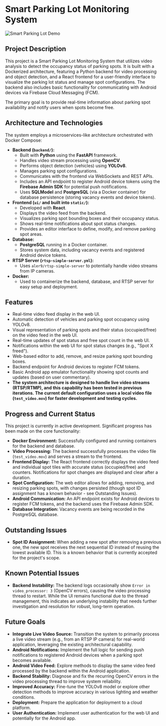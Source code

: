 # Smart Parking Lot Monitoring System
![Smart Parking Lot Demo](assets/smart-parking-lot-demo.gif)
## Project Description

This project is a Smart Parking Lot Monitoring System that utilizes video analysis to detect the occupancy status of parking spots. It is built with a Dockerized architecture, featuring a Python backend for video processing and object detection, and a React frontend for a user-friendly interface to visualize the parking lot status and manage spot configurations. The backend also includes basic functionality for communicating with Android devices via Firebase Cloud Messaging (FCM).

The primary goal is to provide real-time information about parking spot availability and notify users when spots become free.

## Architecture and Technologies

The system employs a microservices-like architecture orchestrated with Docker Compose:

* **Backend (`backend/`):**
    * Built with **Python** using the **FastAPI** framework.
    * Handles video stream processing using **OpenCV**.
    * Performs object detection (vehicles) using **YOLOv8**.
    * Manages parking spot configurations.
    * Communicates with the frontend via WebSockets and REST APIs.
    * Includes an API endpoint to register Android device tokens using the **Firebase Admin SDK** for potential push notifications.
    * Uses **SQLModel** and **PostgreSQL** (via a Docker container) for database persistence (storing vacancy events and device tokens).
* **Frontend (`ui/` and built into `static/`):**
    * Developed with **React**.
    * Displays the video feed from the backend.
    * Visualizes parking spot bounding boxes and their occupancy status.
    * Shows real-time notifications about spot status changes.
    * Provides an editor interface to define, modify, and remove parking spot areas.
* **Database:**
    * **PostgreSQL** running in a Docker container.
    * Stores system data, including vacancy events and registered Android device tokens.
* **RTSP Server (`rtsp-simple-server.yml`):**
    * Uses `aler9/rtsp-simple-server` to potentially handle video streams from IP cameras.
* **Docker:**
    * Used to containerize the backend, database, and RTSP server for easy setup and deployment.

## Features

* Real-time video feed display in the web UI.
* Automatic detection of vehicles and parking spot occupancy using YOLOv8.
* Visual representation of parking spots and their status (occupied/free) on the video feed in the web UI.
* Real-time updates of spot status and free spot count in the web UI.
* Notifications within the web UI for spot status changes (e.g., "Spot X freed").
* Web-based editor to add, remove, and resize parking spot bounding boxes.
* Backend endpoint for Android devices to register FCM tokens.
* Basic Android app emulator functionality showing spot counts and updates (based on user commentary).
* **The system architecture is designed to handle live video streams (RTSP/RTMP), and this capability has been tested in previous iterations. The current default configuration uses a local video file (`test_video.mov`) for faster development and testing cycles.**

## Progress and Current Status

This project is currently in active development. Significant progress has been made on the core functionality:

* **Docker Environment:** Successfully configured and running containers for the backend and database.
* **Video Processing:** The backend successfully processes the video file (`test_video.mov`) and serves a stream to the frontend.
* **Frontend Display:** The React frontend correctly displays the video feed and individual spot tiles with accurate status (occupied/free) and counters. Notifications for spot changes are displayed and clear after a duration.
* **Spot Configuration:** The web editor allows for adding, removing, and resizing parking spots, with changes persisted (though spot ID assignment has a known behavior - see Outstanding Issues).
* **Android Communication:** An API endpoint exists for Android devices to register FCM tokens, and the backend uses the Firebase Admin SDK.
* **Database Integration:** Vacancy events are being recorded in the PostgreSQL database.

## Outstanding Issues

* **Spot ID Assignment:** When adding a new spot after removing a previous one, the new spot receives the next sequential ID instead of reusing the lowest available ID. This is a known behavior that is currently accepted for the project's scope.

## Known Potential Issues

* **Backend Instability:** The backend logs occasionally show `Error in video_processor: 3` (OpenCV errors), causing the video processing thread to restart. While the UI remains functional due to the thread management, this indicates an underlying instability that needs further investigation and resolution for robust, long-term operation.

## Future Goals

* **Integrate Live Video Source:** Transition the system to primarily process a live video stream (e.g., from an RTSP IP camera) for real-world application, leveraging the existing architectural capability.
* **Android Notifications:** Implement the full logic for sending push notifications to registered Android devices when a parking spot becomes available.
* **Android Video Feed:** Explore methods to display the same video feed processed by the backend within the Android application.
* **Backend Stability:** Diagnose and fix the recurring OpenCV errors in the video processing thread to improve system reliability.
* **Improved Accuracy:** Fine-tune the YOLOv8 model or explore other detection methods to improve accuracy in various lighting and weather conditions.
* **Deployment:** Prepare the application for deployment to a cloud platform.
* **User Authentication:** Implement user authentication for the web UI and potentially for the Android app.
